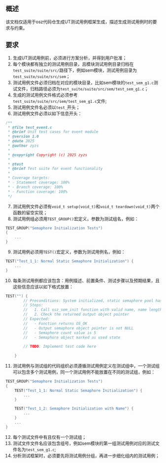 ## 概述

该文档仅适用于osz代码仓生成UT测试用例框架生成，描述生成测试用例时的要求与约束。

## 要求

1. 生成UT测试用例前，必须进行方案分析，并得到用户批准；
2. 每个模块都有独立的测试用例目录，且模块测试用例目录归档在`test_suite/suite/src/`路径下，例如sem模块，测试用例目录为`test_suite/suite/src/sem`；
3. 测试用例文件必须归档在对应的模块目录，比如sem模块的`test_sem_g1.c`测试文件，归档路径必须为`test_suite/suite/src/sem/test_sem_g1.c`；
4. 生成的测试用例文件格式必须参考`test_suite/suite/src/sem/test_sem_g1.c`文件;
5. 测试用例文件名必须以`test_`开头；
6. 测试用例文件必须以如下信息开头：
```c
/**
 * @file test_event.c
 * @brief Unit test cases for event module
 * @version 1.0
 * @date 2025
 * @author zyzs
 * 
 * @copyright Copyright (c) 2025 zyzs
 * 
 * @test
 * @brief Test suite for event functionality
 * 
 * Coverage targets:
 * - Statement coverage: 100%
 * - Branch coverage: 100%  
 * - Function coverage: 100%
 */
```
7. 测试用例文件必须有`void_t setup(void_t)`和`void_t teardown(void_t)`两个函数的留空实现；
8. 测试用例组必须用`TEST_GROUP()`宏定义，参数为测试组名，例如：
```c
TEST_GROUP("Semaphore Initialization Tests")
{
    ...
}
```
9. 测试用例必须用`TEST()`宏定义，参数为测试用例名，例如：
```c
TEST("Test_1_1: Normal Static Semaphore Initialization") {
    ...
}
```
10. 每条测试用例都应该包含：用例描述、前置条件、测试步骤以及预期结果，且这些信息应该以如下格式放置：
```c
TEST("") {
        // Preconditions: System initialized, static semaphore pool has available objects
        // Steps:
        //   1. Call osz_sem_init function with valid name, name length and initial count 5
        //   2. Check the returned output object pointer
        // Expected:
        //   - Function returns OS_OK
        //   - Output semaphore object pointer is not NULL
        //   - Semaphore count value is 5
        //   - Semaphore object marked as used state
        
        // TODO: Implement test code here
        
    }
```
11. 测试用例与测试组的代码组织必须遵循测试用例定义在测试组中，一个测试组可以包含多个测试用例，同一个测试用例不能放置在不同的测试组，例如：
```c
TEST_GROUP("Semaphore Initialization Tests")
{
    TEST("Test_1_1: Normal Static Semaphore Initialization") {
        ...
    }

    TEST("Test_1_2: Semaphore Initialization with Name") {
        ...
    }
    ...
}
```
12.  每个测试文件中有且仅有一个测试组；
13.  测试文件文件名应该包含组号，例如sem模块的第一组测试用例对应的测试文件名为`test_sem_g1.c`;
14.  分析测试框架时，必须要先将测试用例分组，再进一步细化组内的测试用例；